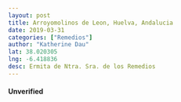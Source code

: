```yaml
---
layout: post
title: Arroyomolinos de Leon, Huelva, Andalucia
date: 2019-03-31
categories: ["Remedios"]
author: "Katherine Dau"
lat: 38.020305
lng: -6.418836
desc: Ermita de Ntra. Sra. de los Remedios
---
```

#### Unverified
